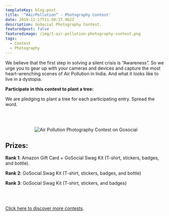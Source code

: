 ```yaml
---
templateKey: blog-post
title: '“#AirPollution” - Photography Contest'
date: 2019-12-17T11:50:37.962Z
description: GoSocial Photography Contest.
featuredpost: false
featuredimage: /img/1-air-pollution-photography-contest.png
tags:
  - Contest
  - Photography
---
```

We believe that the first step in solving a silent crisis is “Awareness”. So we urge you to gear up with your cameras and devices and capture the most heart-wrenching scenes of Air Pollution in India. And what it looks like to live in a dystopia.

**Participate in this contest to plant a tree:**

We are pledging to plant a tree for each participating entry. Spread the word.

<br></br>

<center>

![Air Pollution Photography Contest on Gosocial](/img/pollution.png "Samples")

</center>



## **Prizes:**

**Rank 1**: Amazon Gift Card + GoSocial Swag Kit (T-shirt, stickers, badges, and bottle).

**Rank 2**: GoSocial Swag Kit (T-shirt, stickers, badges, and bottle)

**Rank 3**: GoSocial Swag Kit (T-shirt, stickers, and badges)

<br></br>

[Click here to discover more contests](https://play.google.com/store/apps/details?id=com.go.social.prod).
